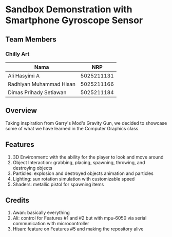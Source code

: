 # Sandbox Demonstration with Smartphone Gyroscope Sensor

## Team Members
### Chilly Art
| Nama      | NRP |
| ----------- | ----------- |
| Ali Hasyimi A      | 5025211131       |
| Radhiyan Muhammad Hisan   | 5025211166        |
| Dimas Prihady Setiawan   | 5025211184        |

## Overview
Taking inspiration from Garry's Mod's Gravity Gun, we decided to showcase some of what we have learned in the Computer Graphics class.

## Features
1. 3D Environment: with the ability for the player to look and move around
2. Object Interaction: grabbing, placing, spawning, throwing, and destroying objects
3. Particles: explosion and destroyed objects animation and particles
4. Lighting: sun rotation simulation with customizable speed
5. Shaders: metallic pistol for spawning items

## Credits
1. Awan: basically everything
2. Ali: control for Features #1 and #2 but with mpu-6050 via serial communication with microcontroller
3. Hisan: feature on Features #5 and making the repository alive